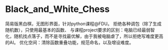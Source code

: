 # Black_and_White_Chess 
简易版黑白棋，无图形界面，针对python课程@FDU。
拒绝各种调包（除了生成随机数），只使用最基本的函数、
与课程project要求的区别：电脑已经最弱智化，随机找点落子，而不是寻找最优解，由于我被电脑虐了，所以拒绝写难度更高的AI。
优化空间：清除函数重叠功能，规范命名，以及增设难度。
